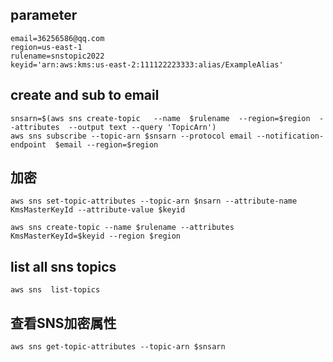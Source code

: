 
## parameter
```
email=36256586@qq.com
region=us-east-1
rulename=snstopic2022
keyid='arn:aws:kms:us-east-2:111122223333:alias/ExampleAlias'
```
## create and sub to email
```
snsarn=$(aws sns create-topic   --name  $rulename  --region=$region  --attributes  --output text --query 'TopicArn')
aws sns subscribe --topic-arn $snsarn --protocol email --notification-endpoint  $email --region=$region
```
## 加密
```
aws sns set-topic-attributes --topic-arn $nsarn --attribute-name KmsMasterKeyId --attribute-value $keyid
```
```
aws sns create-topic --name $rulename --attributes KmsMasterKeyId=$keyid --region $region
```

## list all sns topics
```
aws sns  list-topics
```
## 查看SNS加密属性
```
aws sns get-topic-attributes --topic-arn $snsarn
```
